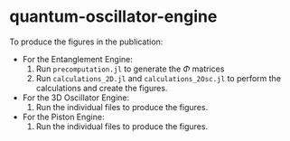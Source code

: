 # quantum-oscillator-engine
To produce the figures in the publication:
- For the Entanglement Engine: 
  1. Run `precomputation.jl` to generate the $\Phi$ matrices
  2. Run `calculations_2D.jl` and `calculations_2Osc.jl` to perform the calculations and create the figures.
- For the 3D Oscillator Engine:
  1. Run the individual files to produce the figures.
- For the Piston Engine:
  1. Run the individual files to produce the figures. 

